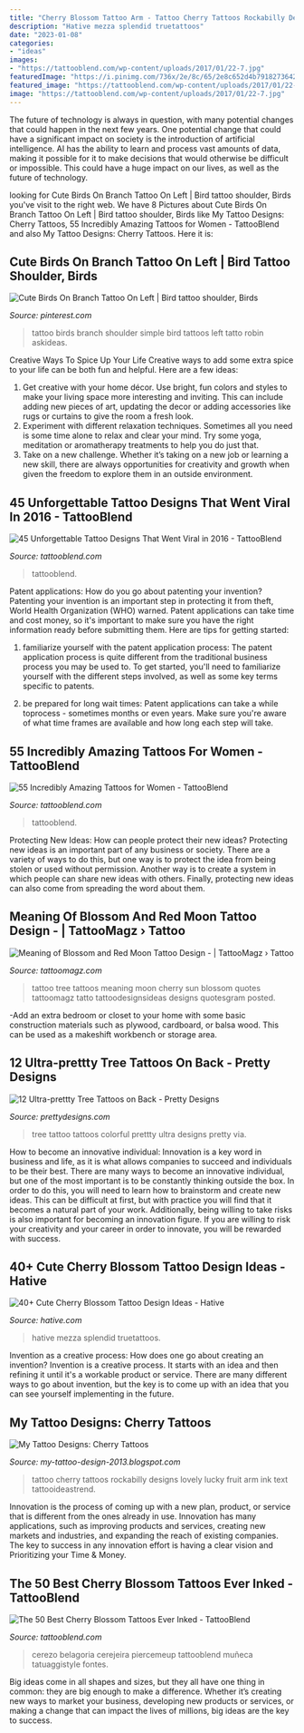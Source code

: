 ```yaml
---
title: "Cherry Blossom Tattoo Arm - Tattoo Cherry Tattoos Rockabilly Designs Lovely Lucky Fruit Arm Ink Text Tattooideastrend"
description: "Hative mezza splendid truetattoos"
date: "2023-01-08"
categories:
- "ideas"
images:
- "https://tattooblend.com/wp-content/uploads/2017/01/22-7.jpg"
featuredImage: "https://i.pinimg.com/736x/2e/8c/65/2e8c652d4b79182736428fd61f728a84.jpg"
featured_image: "https://tattooblend.com/wp-content/uploads/2017/01/22-7.jpg"
image: "https://tattooblend.com/wp-content/uploads/2017/01/22-7.jpg"
---
```



The future of technology is always in question, with many potential changes that could happen in the next few years. One potential change that could have a significant impact on society is the introduction of artificial intelligence. AI has the ability to learn and process vast amounts of data, making it possible for it to make decisions that would otherwise be difficult or impossible. This could have a huge impact on our lives, as well as the future of technology.

	

		
looking for Cute Birds On Branch Tattoo On Left | Bird tattoo shoulder, Birds you've visit to the right web. We have 8 Pictures about Cute Birds On Branch Tattoo On Left | Bird tattoo shoulder, Birds like My Tattoo Designs: Cherry Tattoos, 55 Incredibly Amazing Tattoos for Women - TattooBlend and also My Tattoo Designs: Cherry Tattoos. Here it is:
		
    
## Cute Birds On Branch Tattoo On Left | Bird Tattoo Shoulder, Birds

<img loading=lazy src="https://i.pinimg.com/736x/2e/8c/65/2e8c652d4b79182736428fd61f728a84.jpg" onerror="this.onerror=null;this.src='https://tse2.mm.bing.net/th?id=OIP.gOOUe3VNkIuO3bR7r6xcmAHaHa&amp;pid=15.1';" alt="Cute Birds On Branch Tattoo On Left | Bird tattoo shoulder, Birds">

_Source: pinterest.com_

>tattoo birds branch shoulder simple bird tattoos left tatto robin askideas. 

	

Creative Ways To Spice Up Your Life
Creative ways to add some extra spice to your life can be both fun and helpful. Here are a few ideas: 
1. Get creative with your home décor. Use bright, fun colors and styles to make your living space more interesting and inviting. This can include adding new pieces of art, updating the decor or adding accessories like rugs or curtains to give the room a fresh look. 
2. Experiment with different relaxation techniques. Sometimes all you need is some time alone to relax and clear your mind. Try some yoga, meditation or aromatherapy treatments to help you do just that. 
3. Take on a new challenge. Whether it’s taking on a new job or learning a new skill, there are always opportunities for creativity and growth when given the freedom to explore them in an outside environment. 

    
## 45 Unforgettable Tattoo Designs That Went Viral In 2016 - TattooBlend

<img loading=lazy src="https://tattooblend.com/wp-content/uploads/2017/01/22-7.jpg" onerror="this.onerror=null;this.src='https://tse4.mm.bing.net/th?id=OIP.c1wGnxBnYbpAggjedBZVpAHaHY&amp;pid=15.1';" alt="45 Unforgettable Tattoo Designs That Went Viral in 2016 - TattooBlend">

_Source: tattooblend.com_

>tattooblend. 

	

Patent applications: How do you go about patenting your invention?
Patenting your invention is an important step in protecting it from theft, World Health Organization (WHO) warned. Patent applications can take time and cost money, so it's important to make sure you have the right information ready before submitting them. Here are tips for getting started:
1. familiarize yourself with the patent application process: The patent application process is quite different from the traditional business process you may be used to. To get started, you'll need to familiarize yourself with the different steps involved, as well as some key terms specific to patents.



2. be prepared for long wait times: Patent applications can take a while toprocess - sometimes months or even years. Make sure you're aware of what time frames are available and how long each step will take.



    
## 55 Incredibly Amazing Tattoos For Women - TattooBlend

<img loading=lazy src="https://tattooblend.com/wp-content/uploads/2016/10/lovely-back-arm-tattoo.jpg" onerror="this.onerror=null;this.src='https://tse3.mm.bing.net/th?id=OIP.1jr79XdKNqygTJFckzbxvwHaHY&amp;pid=15.1';" alt="55 Incredibly Amazing Tattoos for Women - TattooBlend">

_Source: tattooblend.com_

>tattooblend. 

	

Protecting New Ideas: How can people protect their new ideas?
Protecting new ideas is an important part of any business or society. There are a variety of ways to do this, but one way is to protect the idea from being stolen or used without permission. Another way is to create a system in which people can share new ideas with others. Finally, protecting new ideas can also come from spreading the word about them.

    
## Meaning Of Blossom And Red Moon Tattoo Design - | TattooMagz › Tattoo

<img loading=lazy src="https://tattoomagz.com/wp-content/uploads/cherry-tree-tattoo-meaning-tatto-design-of-tree-tattoos-tattoodesignsideas-56475.jpg" onerror="this.onerror=null;this.src='https://tse3.mm.bing.net/th?id=OIP.7aZYogMl9TDScODymjLKRAHaJ3&amp;pid=15.1';" alt="Meaning of Blossom and Red Moon Tattoo Design - | TattooMagz › Tattoo">

_Source: tattoomagz.com_

>tattoo tree tattoos meaning moon cherry sun blossom quotes tattoomagz tatto tattoodesignsideas designs quotesgram posted. 

	

-Add an extra bedroom or closet to your home with some basic construction materials such as plywood, cardboard, or balsa wood. This can be used as a makeshift workbench or storage area. 

    
## 12 Ultra-prettty Tree Tattoos On Back - Pretty Designs

<img loading=lazy src="http://www.prettydesigns.com/wp-content/uploads/2014/12/Colorful-Tree-Tattoo-on-Back.jpg" onerror="this.onerror=null;this.src='https://tse1.mm.bing.net/th?id=OIP.DQmPLj4BCKRn9Pax6OhF7wHaH5&amp;pid=15.1';" alt="12 Ultra-prettty Tree Tattoos on Back - Pretty Designs">

_Source: prettydesigns.com_

>tree tattoo tattoos colorful prettty ultra designs pretty via. 

	

How to become an innovative individual:
Innovation is a key word in business and life, as it is what allows companies to succeed and individuals to be their best. There are many ways to become an innovative individual, but one of the most important is to be constantly thinking outside the box. In order to do this, you will need to learn how to brainstorm and create new ideas. This can be difficult at first, but with practice you will find that it becomes a natural part of your work. Additionally, being willing to take risks is also important for becoming an innovation figure. If you are willing to risk your creativity and your career in order to innovate, you will be rewarded with success.

    
## 40+ Cute Cherry Blossom Tattoo Design Ideas - Hative

<img loading=lazy src="http://hative.com/wp-content/uploads/2014/03/cherry-blossom-tattoos/38-cherry-blossom-and-butterfly-arm.jpg" onerror="this.onerror=null;this.src='https://tse3.mm.bing.net/th?id=OIP.pvgGzzH6Ktm9W2vVqrPTmQHaNE&amp;pid=15.1';" alt="40+ Cute Cherry Blossom Tattoo Design Ideas - Hative">

_Source: hative.com_

>hative mezza splendid truetattoos. 

	

Invention as a creative process: How does one go about creating an invention?
Invention is a creative process. It starts with an idea and then refining it until it's a workable product or service. There are many different ways to go about invention, but the key is to come up with an idea that you can see yourself implementing in the future.

    
## My Tattoo Designs: Cherry Tattoos

<img loading=lazy src="http://1.bp.blogspot.com/-4vbScE4qcvo/UQaVA3zVVnI/AAAAAAAAVko/2UrUT8Qe-Js/s1600/Cherry+Tattoos.jpg" onerror="this.onerror=null;this.src='https://tse2.mm.bing.net/th?id=OIP.tRo61JumeufRzEbQTIVUSwHaLD&amp;pid=15.1';" alt="My Tattoo Designs: Cherry Tattoos">

_Source: my-tattoo-design-2013.blogspot.com_

>tattoo cherry tattoos rockabilly designs lovely lucky fruit arm ink text tattooideastrend. 

	

Innovation is the process of coming up with a new plan, product, or service that is different from the ones already in use. Innovation has many applications, such as improving products and services, creating new markets and industries, and expanding the reach of existing companies. The key to success in any innovation effort is having a clear vision and Prioritizing your Time & Money.

    
## The 50 Best Cherry Blossom Tattoos Ever Inked - TattooBlend

<img loading=lazy src="https://tattooblend.com/wp-content/uploads/2015/12/cherry-blossom-forearm-tattoo.jpg" onerror="this.onerror=null;this.src='https://tse2.mm.bing.net/th?id=OIP.Bjpk3enCYmU7IEq64ryPWQHaLC&amp;pid=15.1';" alt="The 50 Best Cherry Blossom Tattoos Ever Inked - TattooBlend">

_Source: tattooblend.com_

>cerezo belagoria cerejeira piercemeup tattooblend muñeca tatuaggistyle fontes. 

	

Big ideas come in all shapes and sizes, but they all have one thing in common: they are big enough to make a difference. Whether it’s creating new ways to market your business, developing new products or services, or making a change that can impact the lives of millions, big ideas are the key to success.

